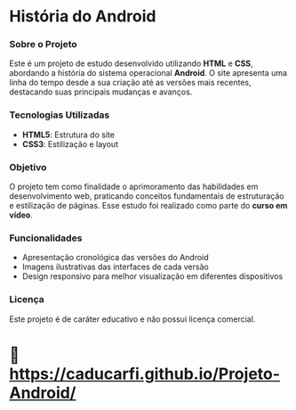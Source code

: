 # História do Android

### Sobre o Projeto

Este é um projeto de estudo desenvolvido utilizando **HTML** e **CSS**, abordando a história do sistema operacional **Android**. O site apresenta uma linha do tempo desde a sua criação até as versões mais recentes, destacando suas principais mudanças e avanços.

### Tecnologias Utilizadas
- **HTML5**: Estrutura do site
- **CSS3**: Estilização e layout

### Objetivo
O projeto tem como finalidade o aprimoramento das habilidades em desenvolvimento web, praticando conceitos fundamentais de estruturação e estilização de páginas. Esse estudo foi realizado como parte do **curso em vídeo**.

### Funcionalidades
- Apresentação cronológica das versões do Android
- Imagens ilustrativas das interfaces de cada versão
- Design responsivo para melhor visualização em diferentes dispositivos

### Licença
Este projeto é de caráter educativo e não possui licença comercial.

# 🔗 https://caducarfi.github.io/Projeto-Android/
